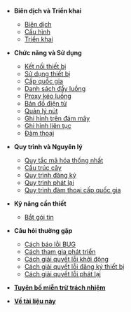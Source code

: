 <!-- 侧边栏 -->

* **Biên dịch và Triển khai**
  * [Biên dịch](_content/introduction/compile.md)
  * [Cấu hình](_content/introduction/config.md)
  * [Triển khai](_content/introduction/deployment.md)
* **Chức năng và Sử dụng**
  * [Kết nối thiết bị](_content/ability/device.md)
  * [Sử dụng thiết bị](_content/ability/device_use.md)
  * [Cấp quốc gia](_content/ability/cascade2.md)
  * [Danh sách đẩy luồng](_content/ability/push.md)
  * [Proxy kéo luồng](_content/ability/proxy.md)
  * [Bản đồ điện tử](_content/ability/gis.md)
  * [Quản lý nút](_content/ability/node_manger.md)
  * [Ghi hình trên đám mây](_content/ability/cloud_record.md)
  * [Ghi hình liên tục](_content/ability/continuous_recording.md)
  * [Đàm thoại](_content/ability/continuous_broadcast.md)
* **Quy trình và Nguyên lý**
  * [Quy tắc mã hóa thống nhất](_content/theory/code.md)
  * [Cấu trúc cây](_content/theory/channel_tree.md)
  * [Quy trình đăng ký](_content/theory/register.md)
  * [Quy trình phát lại](_content/theory/play.md)
  * [Quy trình đàm thoại cấp quốc gia](_content/theory/broadcast_cascade.md)
* **Kỹ năng cần thiết**
  * [Bắt gói tin](_content/skill/tcpdump.md)

* **Câu hỏi thường gặp**
  - [Cách báo lỗi BUG](_content/qa/bug.md)
  - [Cách tham gia phát triển](_content/qa/development.md)
  - [Cách giải quyết lỗi khởi động](_content/qa/start_error.md)
  - [Cách giải quyết lỗi đăng ký thiết bị](_content/qa/regiser_error.md)
  - [Cách giải quyết lỗi phát lại](_content/qa/play_error.md)
* [**Tuyên bố miễn trừ trách nhiệm**](_content/disclaimers.md)
* [**Về tài liệu này**](_content/about_doc.md)